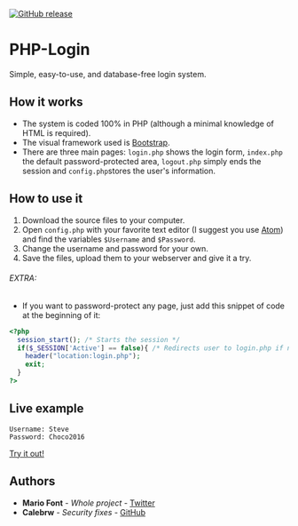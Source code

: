 [![GitHub release](https://img.shields.io/badge/version-v1.1.1-blue.svg)](https://github.com/mariofont/PHP-Login)
# PHP-Login

Simple, easy-to-use, and database-free login system.

## How it works

* The system is coded 100% in PHP (although a minimal knowledge of HTML is required).
* The visual framework used is [Bootstrap](http://getbootstrap.com).
* There are three main pages: `login.php` shows the login form, `index.php` the default password-protected area, `logout.php` simply ends the session and `config.php`stores the user's information.

## How to use it

1. Download the source files to your computer.
2. Open `config.php` with your favorite text editor (I suggest you use [Atom](https://atom.io)) and find the variables `$Username` and `$Password`.
3. Change the username and password for your own.
4. Save the files, upload them to your webserver and give it a try.

###### EXTRA:

* If you want to password-protect any page, just add this snippet of code at the beginning of it:

```php
<?php
  session_start(); /* Starts the session */
  if($_SESSION['Active'] == false){ /* Redirects user to login.php if not logged in */
    header("location:login.php");
    exit;
  }
?>
```

## Live example

```
Username: Steve
Password: Choco2016
```

[Try it out!](http://lab.mariofont.com/php-login/index.php)

## Authors

* **Mario Font** - *Whole project* - [Twitter](https://twitter.com/mario_font)
* **Calebrw** - *Security fixes* - [GitHub](https://github.com/Calebrw)
